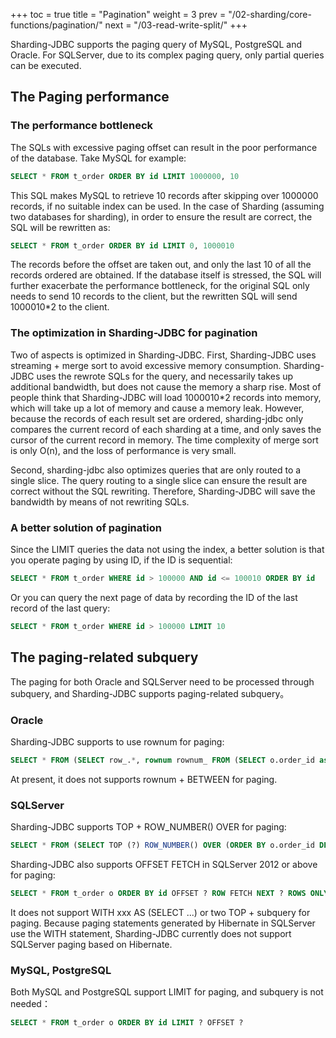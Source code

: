 +++
toc = true
title = "Pagination"
weight = 3
prev = "/02-sharding/core-functions/pagination/"
next = "/03-read-write-split/"
+++

Sharding-JDBC supports the paging query of MySQL, PostgreSQL and Oracle. For SQLServer, due to its complex paging query, only partial queries can be executed.

## The Paging performance

### The performance bottleneck

The SQLs with excessive paging offset can result in the poor performance of the database. Take MySQL for example:

```sql
SELECT * FROM t_order ORDER BY id LIMIT 1000000, 10
```

This SQL makes MySQL to retrieve 10 records after skipping over 1000000 records, if no suitable index can be used. In the case of Sharding (assuming two databases for sharding), in order to ensure the result are correct, the SQL will be rewritten as:

```sql
SELECT * FROM t_order ORDER BY id LIMIT 0, 1000010
```
The records before the offset are taken out, and only the last 10 of all the records ordered are obtained. If the database itself is stressed, the SQL will further exacerbate the performance bottleneck, for the original SQL only needs to send 10 records to the client, but the rewritten SQL will send 1000010*2 to the client.

### The optimization in Sharding-JDBC for pagination

Two of aspects is optimized in Sharding-JDBC.
First, Sharding-JDBC uses streaming + merge sort to avoid excessive memory consumption. Sharding-JDBC uses the rewrote SQLs for the query, and necessarily takes up additional bandwidth, but does not cause the memory a sharp rise.
Most of people think that Sharding-JDBC will load 1000010*2 records into memory, which will take up a lot of memory and cause a memory leak. However, because the records of each result set are ordered, sharding-jdbc only compares the current record of each sharding at a time, and only saves the cursor of the current record in memory. The time complexity of merge sort is only O(n), and the loss of performance is very small.

Second, sharding-jdbc also optimizes queries that are only routed to a single slice. The query routing to a single slice can ensure the result are correct without the SQL rewriting. Therefore, Sharding-JDBC will save the bandwidth by means of not rewriting SQLs.

### A better solution of pagination

Since the LIMIT queries the data not using the index, a better solution is that you operate paging by using ID, if the ID is sequential:

```sql
SELECT * FROM t_order WHERE id > 100000 AND id <= 100010 ORDER BY id
```

Or you can query the next page of data by recording the ID of the last record of the last query:

```sql
SELECT * FROM t_order WHERE id > 100000 LIMIT 10
```

## The paging-related subquery

The paging for both Oracle and SQLServer need to be processed through subquery, and Sharding-JDBC supports paging-related subquery。

### Oracle

Sharding-JDBC supports to use rownum for paging:

```sql
SELECT * FROM (SELECT row_.*, rownum rownum_ FROM (SELECT o.order_id as order_id FROM t_order o JOIN t_order_item i ON o.order_id = i.order_id) row_ WHERE rownum <= ?) WHERE rownum > ?
```

At present, it does not supports rownum + BETWEEN for paging.

### SQLServer

Sharding-JDBC supports TOP + ROW_NUMBER() OVER for paging:

```sql
SELECT * FROM (SELECT TOP (?) ROW_NUMBER() OVER (ORDER BY o.order_id DESC) AS rownum, * FROM t_order o) AS temp WHERE temp.rownum > ? ORDER BY temp.order_id
```

Sharding-JDBC also supports OFFSET FETCH in SQLServer 2012 or above for paging:

```sql
SELECT * FROM t_order o ORDER BY id OFFSET ? ROW FETCH NEXT ? ROWS ONLY
```

It does not support WITH xxx AS (SELECT ...) or two TOP + subquery for paging. 
Because paging statements generated by Hibernate in SQLServer use the WITH statement, Sharding-JDBC currently does not support SQLServer paging based on Hibernate.

### MySQL, PostgreSQL

Both MySQL and PostgreSQL support LIMIT for paging, and subquery is not needed：

```sql
SELECT * FROM t_order o ORDER BY id LIMIT ? OFFSET ?
```

## 

